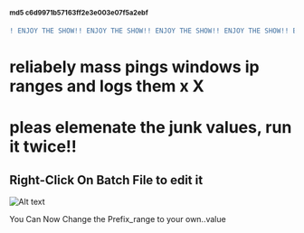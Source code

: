 #### <SUP>md5 c6d9971b57163ff2e3e003e07f5a2ebf</SUP>
```DIFF 
! ENJOY THE SHOW!! ENJOY THE SHOW!! ENJOY THE SHOW!! ENJOY THE SHOW!! ENJOY THE SHOW!! ENJOY THE SHOW!
```
# reliabely  mass  pings windows ip ranges and logs them x X
# pleas elemenate the junk values, run it twice!!
<h2> Right-Click On Batch File to edit it</h2>
  
![Alt text](https://raw.githubusercontent.com/itsjstme/MASS_PINGER/main/DEMO.png)
  
You Can Now Change the Prefix_range to your own..value

